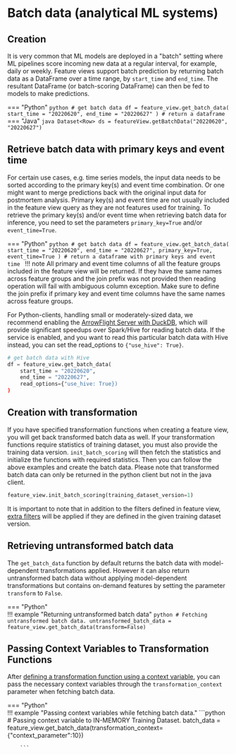 # Batch data (analytical ML systems)

## Creation
It is very common that ML models are deployed in a "batch" setting where ML pipelines score incoming new data at a regular interval, for example, daily or weekly. Feature views support batch prediction by returning batch data as a DataFrame over a time range, by `start_time` and `end_time`. The resultant DataFrame (or batch-scoring DataFrame) can then be fed to models to make predictions.

=== "Python"
    ```python
    # get batch data
    df = feature_view.get_batch_data(
        start_time = "20220620",
        end_time = "20220627"
    ) # return a dataframe
    ```
=== "Java"
    ```java
    Dataset<Row> ds = featureView.getBatchData("20220620", "20220627")
    ```

## Retrieve batch data with primary keys and event time
For certain use cases, e.g. time series models, the input data needs to be sorted according to the primary key(s) and event time combination. Or one might want to merge predictions back with the original input data for postmortem analysis.
Primary key(s) and event time are not usually included in the feature view query as they are not features used for training.
To retrieve the primary key(s) and/or event time when retrieving batch data for inference, you need to set the parameters `primary_key=True` and/or `event_time=True`.

=== "Python"
    ```python
    # get batch data
    df = feature_view.get_batch_data(
    start_time = "20220620",
    end_time = "20220627",
    primary_key=True,
    event_time=True
    ) # return a dataframe with primary keys and event time
    ```
!!! note
    All primary and event time columns of all the feature groups included in the feature view will be returned. If they have the same names across feature groups and the join prefix was not provided then reading operation will fail with ambiguous column exception.
    Make sure to define the join prefix if primary key and event time columns have the same names across feature groups.

For Python-clients, handling small or moderately-sized data, we recommend enabling the [ArrowFlight Server with DuckDB](../../../setup_installation/common/arrow_flight_duckdb.md), which will provide significant speedups over Spark/Hive for reading batch data.
If the service is enabled, and you want to read this particular batch data with Hive instead, you can set the read_options to `{"use_hive": True}`.
```python
# get batch data with Hive
df = feature_view.get_batch_data(
    start_time = "20220620",
    end_time = "20220627",
    read_options={"use_hive: True})
)
```

## Creation with transformation
If you have specified transformation functions when creating a feature view, you will get back transformed batch data as well. If your transformation functions require statistics of training dataset, you must also provide the training data version. `init_batch_scoring` will then fetch the statistics and initialize the functions with required statistics. Then you can follow the above examples and create the batch data. Please note that transformed batch data can only be returned in the python client but not in the java client.

```python
feature_view.init_batch_scoring(training_dataset_version=1)
```

It is important to note that in addition to the filters defined in feature view, [extra filters](./training-data.md#Extra-filters) will be applied if they are defined in the given training dataset version.

## Retrieving untransformed batch data

The  `get_batch_data` function by default returns the batch data with model-dependent transformations applied. However it can also return untransformed batch data without applying model-dependent transformations but contains on-demand features by setting the parameter `transform` to `False`.

=== "Python"    
!!! example "Returning untransformed batch data"
    ```python
    # Fetching untransformed batch data.
    untransformed_batch_data = feature_view.get_batch_data(transform=False)
    ```


## Passing Context Variables to Transformation Functions
After [defining a transformation function using a context variable](../transformation_functions.md#passing-context-variables-to-transformation-function), you can pass the necessary context variables through the `transformation_context` parameter when fetching batch data.


=== "Python"   
    !!! example "Passing context variables while fetching batch data."
        ```python
        # Passing context variable to IN-MEMORY Training Dataset.
        batch_data = feature_view.get_batch_data(transformation_context={"context_parameter":10})

        ```